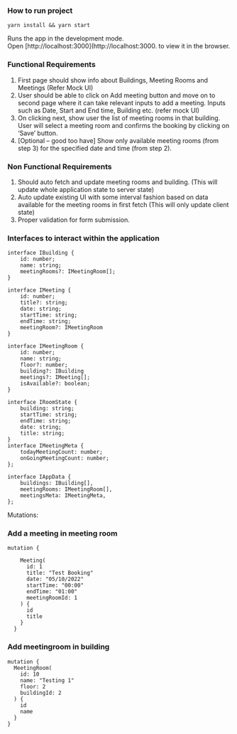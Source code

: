 ### How to run project
`yarn install && yarn start`

Runs the app in the development mode.\
Open [http://localhost:3000](http://localhost:3000. to view it in the browser.


### Functional Requirements
1. First page should show info about Buildings, Meeting Rooms and Meetings (Refer
Mock UI)
2. User should be able to click on Add meeting button and move on to second page
where it can take relevant inputs to add a meeting. Inputs such as Date, Start and
End time, Building etc. (refer mock UI)
3. On clicking next, show user the list of meeting rooms in that building. User will select
a meeting room and confirms the booking by clicking on ‘Save’ button.
4. [Optional – good too have] Show only available meeting rooms (from step 3) for the
specified date and time (from step 2).


### Non Functional Requirements
1. Should auto fetch and update meeting rooms and building. (This will update whole application state to server state)
2. Auto update existing UI with some interval fashion based on data available for the meeting rooms in first fetch (This will only update client state)
3. Proper validation for form submission.


### Interfaces to interact within the application

```
interface IBuilding {
    id: number;
    name: string;
    meetingRooms?: IMeetingRoom[];
}

interface IMeeting {
    id: number;
    title?: string;
    date: string;
    startTime: string;
    endTime: string;
    meetingRoom?: IMeetingRoom
}

interface IMeetingRoom {
    id: number;
    name: string;
    floor?: number;
    building?: IBuilding
    meetings?: IMeeting[];
    isAvailable?: boolean;
}

interface IRoomState {
    building: string;
    startTime: string;
    endTime: string;
    date: string;
    title: string;
}
interface IMeetingMeta {
    todayMeetingCount: number;
    onGoingMeetingCount: number;
};

interface IAppData { 
    buildings: IBuilding[],
    meetingRooms: IMeetingRoom[],
    meetingsMeta: IMeetingMeta,
};
```
Mutations:

### Add a meeting in meeting room

```
mutation {

    Meeting(
      id: 1
      title: "Test Booking"
      date: "05/10/2022"
      startTime: "00:00"
      endTime: "01:00"
      meetingRoomId: 1
    ) {
      id
      title
    }
  }
```

### Add meetingroom in building
```
mutation {
  MeetingRoom(
    id: 10
    name: "Testing 1"
    floor: 2
    buildingId: 2
  ) {
    id
    name
  }
}
```